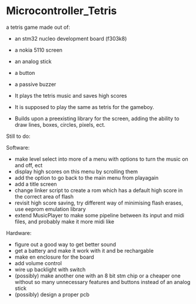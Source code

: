 # Microcontroller_Tetris

a tetris game made out of:
  - an stm32 nucleo development board (f303k8)
  - a nokia 5110 screen
  - an analog stick
  - a button
  - a passive buzzer

- It plays the tetris music and saves high scores
- It is supposed to play the same as tetris for the gameboy.
- Builds upon a preexisting library for the screen, adding the ability to draw lines, boxes, circles, pixels, ect.

Still to do:

Software:
  - make level select into more of a menu with options to turn the music on and off, ect
  - display high scores on this menu by scrolling them
  - add the option to go back to the main menu from playagain
  - add a title screen
  - change linker script to create a rom which has a default high score in the correct area of flash
  - revisit high score saving, try different way of minimising flash erases, use eeprom emulation library 
  - extend MusicPlayer to make some pipeline between its input and midi files, and probably make it more midi like
  
Hardware:
  - figure out a good way to get better sound
  - get a battery and make it work with it and be rechargable
  - make en enclosure for the board
  - add volume control
  - wire up backlight with switch
  - (possibly) make another one with an 8 bit stm chip or a cheaper one without so many unnecessary features and buttons instead of an analog stick
  - (possibly) design a proper pcb
